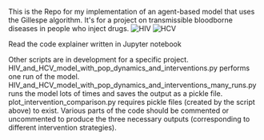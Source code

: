 This is the Repo for my implementation of an agent-based model that uses the Gillespe algorithm. It's for a project on transmissible bloodborne diseases in people who inject drugs.
![HIV](https://github.com/user-attachments/assets/7921586d-8df0-4740-825a-c9337615d5b0)
![HCV](https://github.com/user-attachments/assets/3d3391d7-9e9c-47a9-aa21-c5f8fef70da3)

Read the code explainer written in Jupyter notebook

Other scripts are in development for a specific project. 
HIV_and_HCV_model_with_pop_dynamics_and_interventions.py performs one run of the model. HIV_and_HCV_model_with_pop_dynamics_and_interventions_many_runs.py runs the model lots of times and saves the output as a pickle file. 
plot_intervention_comparison.py requires pickle files (created by the script above) to exist. Various parts of the code should be commented or uncommented to produce the three necessary outputs (corresponding to different intervention strategies).
